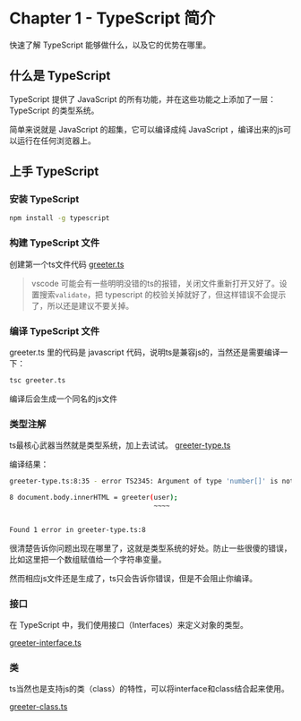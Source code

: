 # Chapter 1 - TypeScript 简介
快速了解 TypeScript 能够做什么，以及它的优势在哪里。

## 什么是 TypeScript
TypeScript 提供了 JavaScript 的所有功能，并在这些功能之上添加了一层： TypeScript 的类型系统。

简单来说就是 JavaScript 的超集，它可以编译成纯 JavaScript ，编译出来的js可以运行在任何浏览器上。

## 上手 TypeScript

### 安装 TypeScript
```bash
npm install -g typescript
```

### 构建 TypeScript 文件
创建第一个ts文件代码 [greeter.ts](./start/greeter.ts)

> vscode 可能会有一些明明没错的ts的报错，关闭文件重新打开又好了。设置搜索`validate`，把 typescript 的校验关掉就好了，但这样错误不会提示了，所以还是建议不要关掉。

### 编译 TypeScript 文件
greeter.ts 里的代码是 javascript 代码，说明ts是兼容js的，当然还是需要编译一下：

```bash
tsc greeter.ts
```
编译后会生成一个同名的js文件

### 类型注解
ts最核心武器当然就是类型系统，加上去试试。
[greeter-type.ts](./start/greeter-type.ts)

编译结果：
```bash
greeter-type.ts:8:35 - error TS2345: Argument of type 'number[]' is not assignable to parameter of type 'string'.

8 document.body.innerHTML = greeter(user);
                                    ~~~~


Found 1 error in greeter-type.ts:8
```

很清楚告诉你问题出现在哪里了，这就是类型系统的好处。防止一些很傻的错误，比如这里把一个数组赋值给一个字符串变量。

然而相应js文件还是生成了，ts只会告诉你错误，但是不会阻止你编译。

### 接口
在 TypeScript 中，我们使用接口（Interfaces）来定义对象的类型。

[greeter-interface.ts](./start/greeter-interface.ts)

### 类
ts当然也是支持js的类（class）的特性，可以将interface和class结合起来使用。

[greeter-class.ts](./start/greeter-class.ts)

